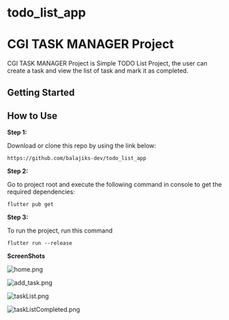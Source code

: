 # todo_list_app

# CGI TASK MANAGER Project

CGI TASK MANAGER Project is Simple TODO List Project, the user can create a task and view the list of task and mark it as completed.

## Getting Started

## How to Use

**Step 1:**

Download or clone this repo by using the link below:

```
https://github.com/balajiks-dev/todo_list_app
```

**Step 2:**

Go to project root and execute the following command in console to get the required dependencies:

```
flutter pub get 
```

**Step 3:**

To run the project, run this command

```
flutter run --release

```

**ScreenShots**

![home.png](assets%2Fpng%2Fhome.png)

![add_task.png](assets%2Fpng%2Fadd_task.png)

![taskList.png](assets%2Fpng%2FtaskList.png)

![taskListCompleted.png](assets%2Fpng%2FtaskListCompleted.png)